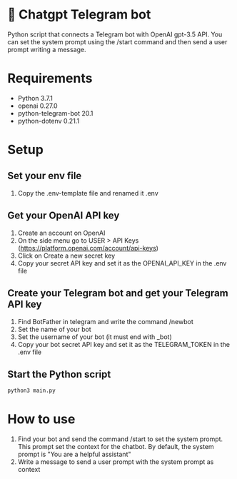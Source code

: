 # 🤖 Chatgpt Telegram bot
Python script that connects a Telegram bot with OpenAI gpt-3.5 API. You can set the system prompt using the /start command and then send a user prompt writing a message.

# Requirements
* Python 3.7.1
* openai 0.27.0
* python-telegram-bot 20.1
* python-dotenv 0.21.1

# Setup
## Set your env file
1. Copy the .env-template file and renamed it .env

## Get your OpenAI API key
1. Create an account on OpenAI
2. On the side menu go to USER > API Keys (https://platform.openai.com/account/api-keys)
3. Click on Create a new secret key
4. Copy your secret API key and set it as the OPENAI_API_KEY in the .env file

## Create your Telegram bot and get your Telegram API key
1. Find BotFather in telegram and write the command /newbot
2. Set the name of your bot
3. Set the username of your bot (it must end with _bot)
5. Copy your bot secret API key and set it as the TELEGRAM_TOKEN in the .env file

## Start the Python script
```sh
python3 main.py
```

# How to use
1. Find your bot and send the command /start to set the system prompt. This prompt set the context for the chatbot. By default, the system prompt is "You are a helpful assistant"
2. Write a message to send a user prompt with the system prompt as context